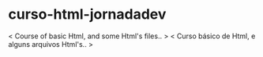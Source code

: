 # curso-html-jornadadev
< Course of basic Html, and some Html's files.. >
< Curso básico de Html, e alguns arquivos Html's.. >
